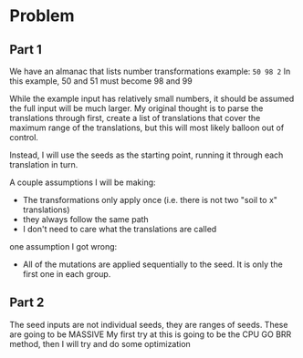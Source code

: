# Problem
## Part 1
We have an almanac that lists number transformations
example: `50 98 2`
In this example, 50 and 51 must become 98 and 99

While the example input has relatively small numbers, it should be assumed the full input will be much larger. 
My original thought is to parse the translations through first, create a list of translations that cover the maximum range of the translations, but this will most likely balloon out of control. 

Instead, I will use the seeds as the starting point, running it through each translation in turn. 

A couple assumptions I will be making: 
- The transformations only apply once (i.e. there is not two "soil to x" translations)
- they always follow the same path
- I don't need to care what the translations are called

one assumption I got wrong:
- All of the mutations are applied sequentially to the seed. It is only the first one in each group.


## Part 2

The seed inputs are not individual seeds, they are ranges of seeds.
These are going to be MASSIVE
My first try at this is going to be the CPU GO BRR method, then I will try and do some optimization


